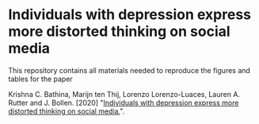 Individuals with depression express more distorted thinking on social media
=======================================================

This repository contains all materials needed to reproduce the  figures and tables for the paper

Krishna C. Bathina, Marijn ten Thij, Lorenzo Lorenzo-Luaces, Lauren A. Rutter and J. Bollen. [2020] "[Individuals with depression express more distorted thinking on social media.](#)".
